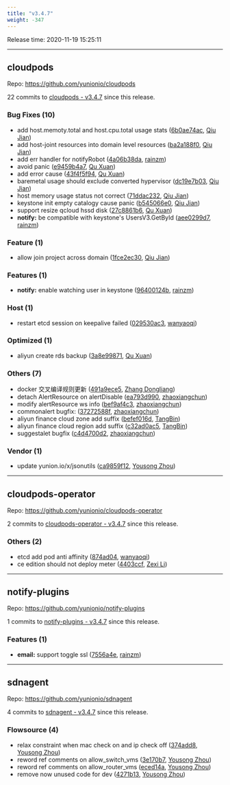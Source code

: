 ```yaml
---
title: "v3.4.7"
weight: -347
---
```


Release time: 2020-11-19 15:25:11

---
## cloudpods

Repo: https://github.com/yunionio/cloudpods

22 commits to [cloudpods - v3.4.7] since this release.

### Bug Fixes (10)
- add host.memoty.total and host.cpu.total usage stats ([6b0ae74ac](https://github.com/yunionio/cloudpods/commit/6b0ae74acb6b44a080992cd84880282496fdb2c0), [Qiu Jian](mailto:qiujian@yunionyun.com))
- add host-joint resources into domain level resources ([ba2a188f0](https://github.com/yunionio/cloudpods/commit/ba2a188f0d64cfcc57e62ed6b13b42ea94f7c402), [Qiu Jian](mailto:qiujian@yunionyun.com))
- add err handler for notifyRobot ([4a06b38da](https://github.com/yunionio/cloudpods/commit/4a06b38da8deb8acb5fa9f43df28f76e6dac9df9), [rainzm](mailto:mjoycarry@gmail.com))
- avoid panic ([e9459b4a7](https://github.com/yunionio/cloudpods/commit/e9459b4a7dd1a41c8bd9809d1aad74fee9994395), [Qu Xuan](mailto:quxuan@yunionyun.com))
- add error cause ([43f4f5f94](https://github.com/yunionio/cloudpods/commit/43f4f5f946df1722946360c892814cd5fc7fe6ca), [Qu Xuan](mailto:quxuan@yunionyun.com))
- baremetal usage should exclude converted hypervisor ([dc19e7b03](https://github.com/yunionio/cloudpods/commit/dc19e7b035a2223e901f1513e0742e62ba76cb75), [Qiu Jian](mailto:qiujian@yunionyun.com))
- host memory usage status not correct ([71ddac232](https://github.com/yunionio/cloudpods/commit/71ddac232d7bbca27177827ff63e470cb1380467), [Qiu Jian](mailto:qiujian@yunionyun.com))
- keystone init empty catalogy cause panic ([b545066e0](https://github.com/yunionio/cloudpods/commit/b545066e055ddb6d547430d4d59dda3a03bccc91), [Qiu Jian](mailto:qiujian@yunionyun.com))
- support resize qcloud hssd disk ([27c8861b6](https://github.com/yunionio/cloudpods/commit/27c8861b6453eb2e8badb94da1bdd6dd7df106f6), [Qu Xuan](mailto:quxuan@yunionyun.com))
- **notify:** be compatible with keystone's UsersV3.GetById ([aee0299d7](https://github.com/yunionio/cloudpods/commit/aee0299d71f5efbe3b8645c92252ef5aec9b5fce), [rainzm](mailto:mjoycarry@gmail.com))

### Feature (1)
- allow join project across domain ([1fce2ec30](https://github.com/yunionio/cloudpods/commit/1fce2ec30cbd4534ece727711ef89b311f703e83), [Qiu Jian](mailto:qiujian@yunionyun.com))

### Features (1)
- **notify:** enable watching user in keystone ([96400124b](https://github.com/yunionio/cloudpods/commit/96400124baff02613e6161defda0f6ecd19b062a), [rainzm](mailto:mjoycarry@gmail.com))

### Host (1)
- restart etcd session on keepalive failed ([029530ac3](https://github.com/yunionio/cloudpods/commit/029530ac346f8fa45e56d880e7583965247039b4), [wanyaoqi](mailto:wanyaoqi@yunionyun.com))

### Optimized (1)
- aliyun create rds backup ([3a8e99871](https://github.com/yunionio/cloudpods/commit/3a8e9987182ea4c18840025dd7e0d90d8ac50828), [Qu Xuan](mailto:quxuan@yunionyun.com))

### Others (7)
- docker 交叉编译规则更新 ([491a9ece5](https://github.com/yunionio/cloudpods/commit/491a9ece5549d72261bebfed13017f343e0615f3), [Zhang Dongliang](mailto:zhangdongliang@yunion.cn))
- detach AlertResource on alertDisable ([ea793d990](https://github.com/yunionio/cloudpods/commit/ea793d99028ddc36b0b14b94ab09b7f33d107185), [zhaoxiangchun](mailto:1422928955@qq.com))
- modify alertResource ws info ([bef9af4c3](https://github.com/yunionio/cloudpods/commit/bef9af4c3b2f531db3372652b5b63583bf8854b5), [zhaoxiangchun](mailto:1422928955@qq.com))
- commonalert bugfix: ([37272588f](https://github.com/yunionio/cloudpods/commit/37272588fa997d91383beefc9f4a82a0589c8bbf), [zhaoxiangchun](mailto:1422928955@qq.com))
- aliyun finance cloud zone add suffix ([befef016d](https://github.com/yunionio/cloudpods/commit/befef016dcc552eec3dd396c2710425253eaea0d), [TangBin](mailto:tangbin@yunion.cn))
- aliyun finance cloud region add suffix ([c32ad0ac5](https://github.com/yunionio/cloudpods/commit/c32ad0ac5bc47aab4360247454b2908daaab212d), [TangBin](mailto:tangbin@yunion.cn))
- suggestalet bugfix ([c4d4700d2](https://github.com/yunionio/cloudpods/commit/c4d4700d2672e37523593e1e7a024daad4e6cdf1), [zhaoxiangchun](mailto:1422928955@qq.com))

### Vendor (1)
- update yunion.io/x/jsonutils ([ca9859f12](https://github.com/yunionio/cloudpods/commit/ca9859f1264666aa8c5e3d7203a7ece74414fd23), [Yousong Zhou](mailto:zhouyousong@yunionyun.com))

[cloudpods - v3.4.7]: https://github.com/yunionio/cloudpods/compare/v3.4.6...v3.4.7
---
## cloudpods-operator

Repo: https://github.com/yunionio/cloudpods-operator

2 commits to [cloudpods-operator - v3.4.7] since this release.

### Others (2)
- etcd add pod anti affinity ([874ad04](https://github.com/yunionio/cloudpods-operator/commit/874ad04c8077478e7c71bd26aa3e5f13a56ba4c8), [wanyaoqi](mailto:wanyaoqi@yunionyun.com))
- ce edition should not deploy meter ([4403ccf](https://github.com/yunionio/cloudpods-operator/commit/4403ccf4a090589de7d49cd5efae69477358cd7e), [Zexi Li](mailto:zexi.li@qq.com))

[cloudpods-operator - v3.4.7]: https://github.com/yunionio/cloudpods-operator/compare/v3.4.6...v3.4.7
---
## notify-plugins

Repo: https://github.com/yunionio/notify-plugins

1 commits to [notify-plugins - v3.4.7] since this release.

### Features (1)
- **email:** support toggle ssl ([7556a4e](https://github.com/yunionio/notify-plugins/commit/7556a4ef2ec7ce0b971e272be75ebaf7d2a8c397), [rainzm](mailto:mjoycarry@gmail.com))

[notify-plugins - v3.4.7]: https://github.com/yunionio/notify-plugins/compare/v3.4.6...v3.4.7
---
## sdnagent

Repo: https://github.com/yunionio/sdnagent

4 commits to [sdnagent - v3.4.7] since this release.

### Flowsource (4)
- relax constraint when mac check on and ip check off ([374add8](https://github.com/yunionio/sdnagen/commit/374add8d77948a60d4a437f9d7c5f1b04e5b3402), [Yousong Zhou](mailto:zhouyousong@yunionyun.com))
- reword ref comments on allow_switch_vms ([3e170b7](https://github.com/yunionio/sdnagen/commit/3e170b7743393228464cf6a4e1a414af567511f4), [Yousong Zhou](mailto:zhouyousong@yunionyun.com))
- reword ref comments on allow_router_vms ([eced14a](https://github.com/yunionio/sdnagen/commit/eced14afed80b3896d0d6cfa3544d988f2740aab), [Yousong Zhou](mailto:zhouyousong@yunionyun.com))
- remove now unused code for dev ([4271b13](https://github.com/yunionio/sdnagen/commit/4271b13cdded3f31af9f8e5780105b716f389b68), [Yousong Zhou](mailto:zhouyousong@yunionyun.com))

[sdnagent - v3.4.7]: https://github.com/yunionio/sdnagent/compare/v3.4.6...v3.4.7
